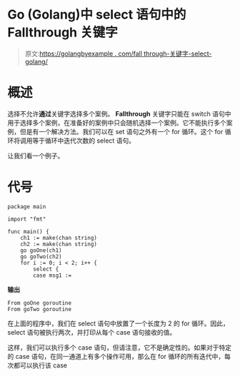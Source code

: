 # Go (Golang)中 select 语句中的 Fallthrough 关键字

> 原文:[https://golangbyexample . com/fall through-关键字-select-golang/](https://golangbyexample.com/fallthrough-keyword-select-golang/)

# **概述**

选择不允许**通过**关键字选择多个案例。 **Fallthrough** 关键字只能在 switch 语句中用于选择多个案例，在准备好的案例中只会随机选择一个案例。它不能执行多个案例，但是有一个解决方法。我们可以在 set 语句之外有一个 for 循环。这个 for 循环将调用等于循环中迭代次数的 select 语句。

让我们看一个例子。

# **代号**

```
package main

import "fmt"

func main() {
    ch1 := make(chan string)
    ch2 := make(chan string)
    go goOne(ch1)
    go goTwo(ch2)
    for i := 0; i < 2; i++ {
        select {
        case msg1 := 
```

**输出**

```
From goOne goroutine
From goTwo goroutine
```

在上面的程序中，我们在 select 语句中放置了一个长度为 2 的 for 循环。因此，select 语句被执行两次，并打印从每个 case 语句接收的值。

这样，我们可以执行多个 case 语句，但请注意，它不是确定性的。如果对于特定的 case 语句，在同一通道上有多个操作可用，那么在 for 循环的所有迭代中，每次都可以执行该 case